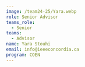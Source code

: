 ```yaml
---
image: /team24-25/Yara.webp
role: Senior Advisor
teams_role:
  - Senior
teams:
  - Advisor
name: Yara Stouhi
email: info@ieeeconcordia.ca
program: COEN
---
```


